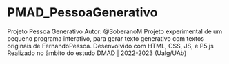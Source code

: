 # PMAD_PessoaGenerativo
 Projeto Pessoa Generativo
 Autor: @SoberanoM
 Projeto experimental de um pequeno programa interativo, para gerar texto generativo com textos originais de FernandoPessoa. Desenvolvido com HTML, CSS, JS, e P5.js
 Realizado no âmbito do estudo DMAD | 2022-2023 (Ualg/UAb)
 
